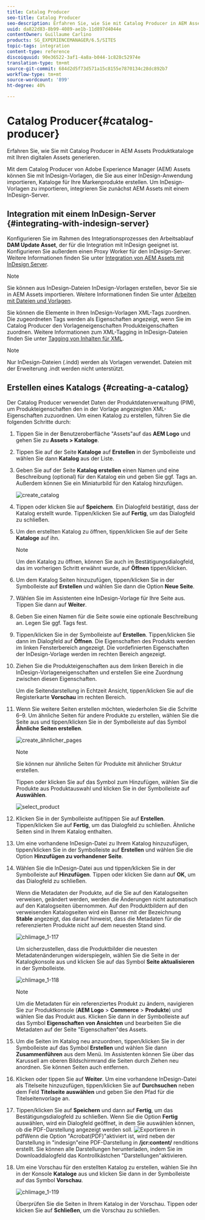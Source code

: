 ```yaml
---
title: Catalog Producer
seo-title: Catalog Producer
seo-description: Erfahren Sie, wie Sie mit Catalog Producer in AEM Assets Produktkataloge mit Ihren digitalen Assets generieren.
uuid: da822d83-8b99-4089-ae1b-11d897d4044e
contentOwner: Guillaume Carlino
products: SG_EXPERIENCEMANAGER/6.5/SITES
topic-tags: integration
content-type: reference
discoiquuid: 90e36522-3af1-4a8a-b044-1c828c52974e
translation-type: tm+mt
source-git-commit: 684d2d5f73d571a15c8155e7870134c28dc892b7
workflow-type: tm+mt
source-wordcount: '899'
ht-degree: 40%

---
```



# Catalog Producer{#catalog-producer}

Erfahren Sie, wie Sie mit Catalog Producer in AEM Assets Produktkataloge mit Ihren digitalen Assets generieren.

Mit dem Catalog Producer von Adobe Experience Manager (AEM) Assets können Sie mit InDesign-Vorlagen, die Sie aus einer InDesign-Anwendung importieren, Kataloge für Ihre Markenprodukte erstellen. Um InDesign-Vorlagen zu importieren, integrieren Sie zunächst AEM Assets mit einem InDesign-Server.

## Integration mit einem InDesign-Server {#integrating-with-indesign-server}

Konfigurieren Sie im Rahmen des Integrationsprozesses den Arbeitsablauf **DAM Update Asset**, der für die Integration mit InDesign geeignet ist. Konfigurieren Sie außerdem einen Proxy Worker für den InDesign-Server. Weitere Informationen finden Sie unter [Integration von AEM Assets mit InDesign Server](/help/assets/indesign.md).

>[!NOTE]
>
>Sie können aus InDesign-Dateien InDesign-Vorlagen erstellen, bevor Sie sie in AEM Assets importieren. Weitere Informationen finden Sie unter [Arbeiten mit Dateien und Vorlagen](https://helpx.adobe.com/indesign/using/files-templates.html).
>
>Sie können die Elemente in Ihren InDesign-Vorlagen XML-Tags zuordnen. Die zugeordneten Tags werden als Eigenschaften angezeigt, wenn Sie im Catalog Producer den Vorlageneigenschaften Produkteigenschaften zuordnen. Weitere Informationen zum XML-Tagging in InDesign-Dateien finden Sie unter [Tagging von Inhalten für XML](https://helpx.adobe.com/indesign/using/tagging-content-xml.html).

>[!NOTE]
>
>Nur InDesign-Dateien (.indd) werden als Vorlagen verwendet. Dateien mit der Erweiterung .indt werden nicht unterstützt.

## Erstellen eines Katalogs {#creating-a-catalog}

Der Catalog Producer verwendet Daten der Produktdatenverwaltung (PIM), um Produkteigenschaften den in der Vorlage angezeigten XML-Eigenschaften zuzuordnen. Um einen Katalog zu erstellen, führen Sie die folgenden Schritte durch:

1. Tippen Sie in der Benutzeroberfläche &quot;Assets&quot;auf das **AEM Logo** und gehen Sie zu **Assets > Kataloge**.
1. Tippen Sie auf der Seite **Kataloge** auf **Erstellen** in der Symbolleiste und wählen Sie dann **Katalog** aus der Liste.
1. Geben Sie auf der Seite **Katalog erstellen** einen Namen und eine Beschreibung (optional) für den Katalog ein und geben Sie ggf. Tags an. Außerdem können Sie ein Miniaturbild für den Katalog hinzufügen.

   ![create_catalog](assets/create_catalog.png)

1. Tippen oder klicken Sie auf **Speichern**. Ein Dialogfeld bestätigt, dass der Katalog erstellt wurde. Tippen/klicken Sie auf **Fertig**, um das Dialogfeld zu schließen.
1. Um den erstellten Katalog zu öffnen, tippen/klicken Sie auf der Seite **Kataloge** auf ihn.

   >[!NOTE]
   >
   >Um den Katalog zu öffnen, können Sie auch im Bestätigungsdialogfeld, das im vorherigen Schritt erwähnt wurde, auf **Öffnen** tippen/klicken.

1. Um dem Katalog Seiten hinzuzufügen, tippen/klicken Sie in der Symbolleiste auf **Erstellen** und wählen Sie dann die Option **Neue Seite**.
1. Wählen Sie im Assistenten eine InDesign-Vorlage für Ihre Seite aus. Tippen Sie dann auf **Weiter**.
1. Geben Sie einen Namen für die Seite sowie eine optionale Beschreibung an. Legen Sie ggf. Tags fest.
1. Tippen/klicken Sie in der Symbolleiste auf **Erstellen**. Tippen/klicken Sie dann im Dialogfeld auf **Öffnen**. Die Eigenschaften des Produkts werden im linken Fensterbereich angezeigt. Die vordefinierten Eigenschaften der InDesign-Vorlage werden im rechten Bereich angezeigt.
1. Ziehen Sie die Produkteigenschaften aus dem linken Bereich in die InDesign-Vorlageneigenschaften und erstellen Sie eine Zuordnung zwischen diesen Eigenschaften.

   Um die Seitendarstellung in Echtzeit Ansicht, tippen/klicken Sie auf die Registerkarte **Vorschau** im rechten Bereich.

1. Wenn Sie weitere Seiten erstellen möchten, wiederholen Sie die Schritte 6–9. Um ähnliche Seiten für andere Produkte zu erstellen, wählen Sie die Seite aus und tippen/klicken Sie in der Symbolleiste auf das Symbol **Ähnliche Seiten erstellen**.

   ![create_ähnlicher_pages](assets/create_similar_pages.png)

   >[!NOTE]
   >
   >Sie können nur ähnliche Seiten für Produkte mit ähnlicher Struktur erstellen.

   Tippen oder klicken Sie auf das Symbol zum Hinzufügen, wählen Sie die Produkte aus Produktauswahl und klicken Sie in der Symbolleiste auf **Auswählen**.

   ![select_product](assets/select_product.png)

1. Klicken Sie in der Symbolleiste auf/tippen Sie auf **Erstellen**. Tippen/klicken Sie auf **Fertig**, um das Dialogfeld zu schließen. Ähnliche Seiten sind in Ihrem Katalog enthalten.
1. Um eine vorhandene InDesign-Datei zu Ihrem Katalog hinzuzufügen, tippen/klicken Sie in der Symbolleiste auf **Erstellen** und wählen Sie die Option **Hinzufügen zu vorhandener Seite**.
1. Wählen Sie die InDesign-Datei aus und tippen/klicken Sie in der Symbolleiste auf **Hinzufügen**. Tippen oder klicken Sie dann auf **OK**, um das Dialogfeld zu schließen.

   Wenn die Metadaten der Produkte, auf die Sie auf den Katalogseiten verweisen, geändert werden, werden die Änderungen nicht automatisch auf den Katalogseiten übernommen. Auf den Produktbildern auf den verweisenden Katalogseiten wird ein Banner mit der Bezeichnung **Stable** angezeigt, das darauf hinweist, dass die Metadaten für die referenzierten Produkte nicht auf dem neuesten Stand sind.

   ![chlimage_1-117](assets/chlimage_1-117a.png)

   Um sicherzustellen, dass die Produktbilder die neuesten Metadatenänderungen widerspiegeln, wählen Sie die Seite in der Katalogkonsole aus und klicken Sie auf das Symbol **Seite aktualisieren** in der Symbolleiste.

   ![chlimage_1-118](assets/chlimage_1-118a.png)

   >[!NOTE]
   >
   >Um die Metadaten für ein referenziertes Produkt zu ändern, navigieren Sie zur Produktkonsole (**AEM Logo** > **Commerce** > **Produkte**) und wählen Sie das Produkt aus. Klicken Sie dann in der Symbolleiste auf das Symbol **Eigenschaften von Ansichten** und bearbeiten Sie die Metadaten auf der Seite &quot;Eigenschaften&quot;des Assets.

1. Um die Seiten im Katalog neu anzuordnen, tippen/klicken Sie in der Symbolleiste auf das Symbol **Erstellen** und wählen Sie dann **Zusammenführen** aus dem Menü. Im Assistenten können Sie über das Karussell am oberen Bildschirmrand die Seiten durch Ziehen neu anordnen. Sie können Seiten auch entfernen.

1. Klicken oder tippen Sie auf **Weiter**. Um eine vorhandene InDesign-Datei als Titelseite hinzuzufügen, tippen/klicken Sie auf **Durchsuchen** neben dem Feld **Titelseite auswählen** und geben Sie den Pfad für die Titelseitenvorlage an.
1. Tippen/klicken Sie auf **Speichern** und dann auf **Fertig**, um das Bestätigungsdialogfeld zu schließen.
Wenn Sie die Option **Fertig** auswählen, wird ein Dialogfeld geöffnet, in dem Sie auswählen können, ob die PDF-Darstellung angezeigt werden soll.
   ![Exportieren in ](assets/CatalogPDF.png)
pdfWenn die Option &quot;Acrobat(PDF)&quot;aktiviert ist, wird neben der Darstellung in &quot;indesign&quot;eine PDF-Darstellung in   **/jcr:content/** renditions erstellt. Sie können alle Darstellungen herunterladen, indem Sie im Downloaddialogfeld das Kontrollkästchen &quot;Darstellungen&quot;aktivieren.

1. Um eine Vorschau für den erstellten Katalog zu erstellen, wählen Sie ihn in der Konsole **Kataloge** aus und klicken Sie dann in der Symbolleiste auf das Symbol **Vorschau**.

   ![chlimage_1-119](assets/chlimage_1-119a.png)

   Überprüfen Sie die Seiten in Ihrem Katalog in der Vorschau. Tippen oder klicken Sie auf **Schließen**, um die Vorschau zu schließen.


